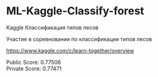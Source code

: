 # ML-Kaggle-Classify-forest
Kaggle Классификация типов лесов

Участие в соревновании по классификации типов лесов

https://www.kaggle.com/c/learn-together/overview

Public Score:  0.77506
<br>Private Score: 0.77471
